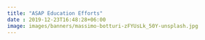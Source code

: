```yaml
---
title: "ASAP Education Efforts"
date : 2019-12-23T16:48:28+06:00
image: images/banners/massimo-botturi-zFYUsLk_50Y-unsplash.jpg
---
```

